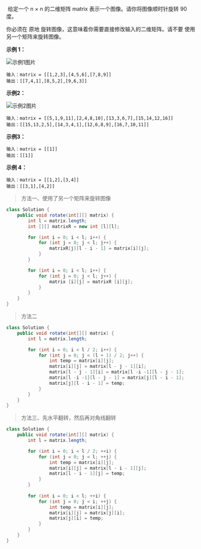​	给定一个 n × n 的二维矩阵 matrix 表示一个图像。请你将图像顺时针旋转 90 度。

你必须在 原地 旋转图像，这意味着你需要直接修改输入的二维矩阵。请不要 使用另一个矩阵来旋转图像。

 

**示例 1：**

![示例1图片](https://assets.leetcode.com/uploads/2020/08/28/mat1.jpg)

```
输入：matrix = [[1,2,3],[4,5,6],[7,8,9]]
输出：[[7,4,1],[8,5,2],[9,6,3]]
```

**示例2：**

![示例2图片](https://assets.leetcode.com/uploads/2020/08/28/mat2.jpg)

```
输入：matrix = [[5,1,9,11],[2,4,8,10],[13,3,6,7],[15,14,12,16]]
输出：[[15,13,2,5],[14,3,4,1],[12,6,8,9],[16,7,10,11]]
```

**示例3：**

```
输入：matrix = [[1]]
输出：[[1]]
```

**示例 4：**

```
输入：matrix = [[1,2],[3,4]]
输出：[[3,1],[4,2]]
```

> 方法一、使用了另一个矩阵来旋转图像

```java
class Solution {
    public void rotate(int[][] matrix) {
        int l = matrix.length;
        int [][] matrixR = new int [l][l];

        for (int i = 0; i < l; i++) {
            for (int j = 0; j < l; j++) {
                matrixR[j][l - i - 1] = matrix[i][j];
            }
        }

        for (int i = 0; i < l; i++) {
            for (int j = 0; j < l; j++) {
                matrix [i][j] = matrixR [i][j];
            }
        }
    }
}
```

> 方法二

```java
class Solution {
    public void rotate(int[][] matrix) {
        int l = matrix.length;

        for (int i = 0; i < l / 2; i++) {
            for (int j = 0; j < (l + 1) / 2; j++) {
                int temp = matrix[i][j];
                matrix[i][j] = matrix[l - j - 1][i];
                matrix[l - j - 1][i] = matrix[l -i -1][l - j - 1];
                matrix[l -i -1][l - j - 1] = matrix[j][l - i - 1];
                matrix[j][l - i - 1] = temp;
            }
        }
    }
}
```

> 方法三、先水平翻转，然后再对角线翻转

```java
class Solution {
    public void rotate(int[][] matrix) {
        int l = matrix.length;

        for (int i = 0; i < l / 2; ++i) {
            for (int j = 0; j < l; ++j) {
                int temp = matrix[i][j];
                matrix[i][j] = matrix[l - i - 1][j];
                matrix[l - i - 1][j] = temp;
            }
        }
        
        for (int i = 0; i < l; ++i) {
            for (int j = 0; j < i; ++j) {
                int temp = matrix[i][j];
                matrix[i][j] = matrix[j][i];
                matrix[j][i] = temp;
            }
        }
    }
}
```















